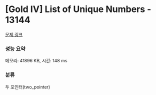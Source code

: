 # [Gold IV] List of Unique Numbers - 13144 

[문제 링크](https://www.acmicpc.net/problem/13144) 

### 성능 요약

메모리: 41896 KB, 시간: 148 ms

### 분류

두 포인터(two_pointer)

